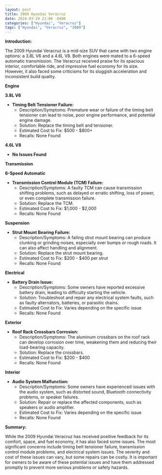 ```yaml
---
layout: post
title: 2009 Hyundai Veracruz
date: 2024-03-29 21:00 -0400
categories: ["Hyundai", "Veracruz"]
tags: ["Hyundai", "Veracruz", "2009"]
---
```

**Introduction:**

The 2009 Hyundai Veracruz is a mid-size SUV that came with two engine options: a 3.8L V6 and a 4.6L V8. Both engines were mated to a 6-speed automatic transmission. The Veracruz received praise for its spacious interior, comfortable ride, and impressive fuel economy for its size. However, it also faced some criticisms for its sluggish acceleration and inconsistent build quality.

**Engine**

**3.8L V6**

* **Timing Belt Tensioner Failure:**
    * Description/Symptoms: Premature wear or failure of the timing belt tensioner can lead to noise, poor engine performance, and potential engine damage.
    * Solution: Replace the timing belt and tensioner.
    * Estimated Cost to Fix: $500 - $800+
    * Recalls: None Found

**4.6L V8**

* **No Issues Found**

**Transmission**

**6-Speed Automatic**

* **Transmission Control Module (TCM) Failure:**
    * Description/Symptoms: A faulty TCM can cause transmission shifting problems, such as delayed or erratic shifting, loss of power, or even complete transmission failure.
    * Solution: Replace the TCM.
    * Estimated Cost to Fix: $1,000 - $2,000
    * Recalls: None Found

**Suspension**

* **Strut Mount Bearing Failure:**
    * Description/Symptoms: A failing strut mount bearing can produce clunking or grinding noises, especially over bumps or rough roads. It can also affect handling and alignment.
    * Solution: Replace the strut mount bearing.
    * Estimated Cost to Fix: $200 - $400 per strut
    * Recalls: None Found

**Electrical**

* **Battery Drain Issue:**
    * Description/Symptoms: Some owners have reported excessive battery drain, leading to difficulty starting the vehicle.
    * Solution: Troubleshoot and repair any electrical system faults, such as faulty alternators, batteries, or parasitic drains.
    * Estimated Cost to Fix: Varies depending on the specific issue
    * Recalls: None Found

**Exterior**

* **Roof Rack Crossbars Corrosion:**
    * Description/Symptoms: The aluminum crossbars on the roof rack can develop corrosion over time, weakening them and reducing their load-bearing capacity.
    * Solution: Replace the crossbars.
    * Estimated Cost to Fix: $200 - $400
    * Recalls: None Found

**Interior**

* **Audio System Malfunction:**
    * Description/Symptoms: Some owners have experienced issues with the audio system, such as distorted sound, Bluetooth connectivity problems, or speaker failures.
    * Solution: Repair or replace the affected components, such as speakers or audio amplifier.
    * Estimated Cost to Fix: Varies depending on the specific issue
    * Recalls: None Found

**Summary:**

While the 2009 Hyundai Veracruz has received positive feedback for its comfort, space, and fuel economy, it has also faced some issues. The most significant concerns include timing belt tensioner failure, transmission control module problems, and electrical system issues. The severity and cost of these issues can vary, but some repairs can be costly. It is important for owners to be aware of these potential issues and have them addressed promptly to prevent more serious problems or safety hazards.
